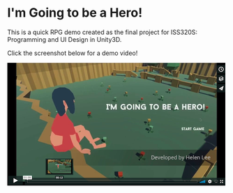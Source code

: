# I'm Going to be a Hero!
This is a quick RPG demo created as the final project for ISS320S: Programming and UI Design in Unity3D.

Click the screenshot below for a demo video!

[![I'm Going to be a Hero](/screenshot.png)](https://vimeo.com/246608727 "I'm going to be a hero -- click to watch!")
